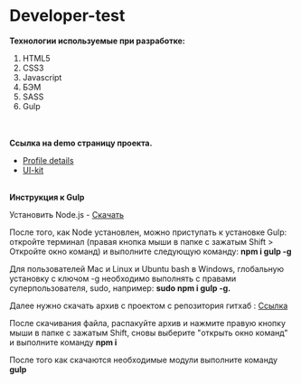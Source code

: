 # Developer-test

<b> Технологии используемые при разработке:</b>
    <ol>
        <li>HTML5</li>
        <li>CSS3</li>
        <li>Javascript</li>
        <li>БЭМ</li>
        <li>SASS</li>
        <li>Gulp</li>        
    </ol>
<br>
<b>Ссылка на demo страницу проекта.</b>
<ul>
 <li><a href='https://beghemot4.github.io/index.html'>Profile details</a></li> 
  <li><a href='https://beghemot4.github.io/ui.html'>UI-kit</a></li> 
 </ul>

<br>
<b>Инструкция к Gulp</b>
  <p>Установить Node.js - <a href='https://nodejs.org/en/'>Скачать</a></p>

После того, как Node установлен, можно приступать к установке Gulp:
откройте терминал (правая кнопка мыши в папке с зажатым Shift > Откройте окно команд) и выполните следующую команду:
  <b>npm i gulp -g</b>

Для пользователей Mac и Linux и Ubuntu bash в Windows, глобальную установку с ключом -g необходимо выполнять с правами суперпользователя, sudo, например: 
<b>sudo npm i gulp -g.</b>
<p>Далее нужно скачать архив с проектом с репозитория гитхаб : <a href='https://github.com/Beghemot4/Developer-test/archive/master.zip'>Ссылка</a></p>

После скачивания файла, распакуйте архив и нажмите правую кнопку мыши в папке с зажатым Shift, сновы выберите "открыть окно команд" и выполните команду <b>npm i</b> 
<p>
После того как скачаются необходимые модули выполните команду <b>gulp</b></p>

